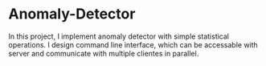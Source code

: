 # Anomaly-Detector

In this project, I implement anomaly detector with simple statistical operations.
I design command line interface, which can be accessable with server and communicate with multiple clientes in parallel.
